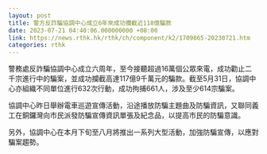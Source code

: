 ```yaml
---
layout: post
title: 警方反詐騙協調中心成立6年來成功攔截近118億騙款
date: 2023-07-21 04:40:06.000000000 +08:00
link: https://news.rthk.hk/rthk/ch/component/k2/1709865-20230721.htm
categories: rthk
---
```


警務處反詐騙協調中心成立六周年，至今接聽超過16萬個公眾來電，成功勸止二千宗進行中的騙案，並成功攔截高達117億9千萬元的騙款。截至5月31日，協調中心亦組織不同單位進行632次行動，成功拘捕661人，涉及至少614宗騙案。

協調中心昨日舉辦電車巡遊宣傳活動，沿途播放防騙主題曲及防騙資訊，又聯同義工在銅鑼灣向市民派發防騙宣傳資訊單張及紀念品，以提高市民的防騙意識。

另外，協調中心在本月下旬至八月將推出一系列大型活動，加強防騙宣傳，以應對騙案趨勢。
